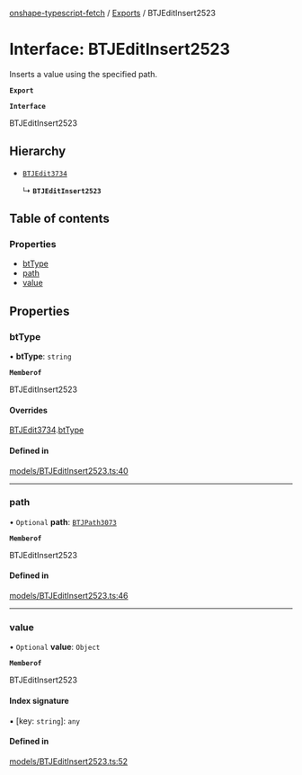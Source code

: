 [onshape-typescript-fetch](../README.md) / [Exports](../modules.md) / BTJEditInsert2523

# Interface: BTJEditInsert2523

Inserts a value using the specified path.

**`Export`**

**`Interface`**

BTJEditInsert2523

## Hierarchy

- [`BTJEdit3734`](BTJEdit3734.md)

  ↳ **`BTJEditInsert2523`**

## Table of contents

### Properties

- [btType](BTJEditInsert2523.md#bttype)
- [path](BTJEditInsert2523.md#path)
- [value](BTJEditInsert2523.md#value)

## Properties

### btType

• **btType**: `string`

**`Memberof`**

BTJEditInsert2523

#### Overrides

[BTJEdit3734](BTJEdit3734.md).[btType](BTJEdit3734.md#bttype)

#### Defined in

[models/BTJEditInsert2523.ts:40](https://github.com/toebes/onshape-typescript-fetch/blob/3e11ae1/models/BTJEditInsert2523.ts#L40)

___

### path

• `Optional` **path**: [`BTJPath3073`](BTJPath3073.md)

**`Memberof`**

BTJEditInsert2523

#### Defined in

[models/BTJEditInsert2523.ts:46](https://github.com/toebes/onshape-typescript-fetch/blob/3e11ae1/models/BTJEditInsert2523.ts#L46)

___

### value

• `Optional` **value**: `Object`

**`Memberof`**

BTJEditInsert2523

#### Index signature

▪ [key: `string`]: `any`

#### Defined in

[models/BTJEditInsert2523.ts:52](https://github.com/toebes/onshape-typescript-fetch/blob/3e11ae1/models/BTJEditInsert2523.ts#L52)
